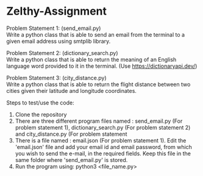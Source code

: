 # Zelthy-Assignment

Problem Statement 1: (send_email.py)  
Write a python class that is able to send an email from the terminal to a given email address
using smtplib library.

Problem Statement 2: (dictionary_search.py)  
Write a python class that is able to return the meaning of an English language word provided to it
in the terminal. (Use https://dictionaryapi.dev/)

Problem Statement 3: (city_distance.py)  
Write a python class that is able to return the flight distance between two cities given their
latitude and longitude coordinates.

Steps to test/use the code:
1) Clone the repository
2) There are three different program files named : send_email.py (For problem statement 1), dictionary_search.py (For problem statement 2) and city_distance.py  (For problem statement
3) There is a file named : email.json (For problem statement 1). Edit the 'email.json' file and add your email id and email password, from which you wish to send the e-mail, in the required fields. Keep this file in the same folder where 'send_email.py' is stored.
5) Run the program using: python3 <file_name.py>
